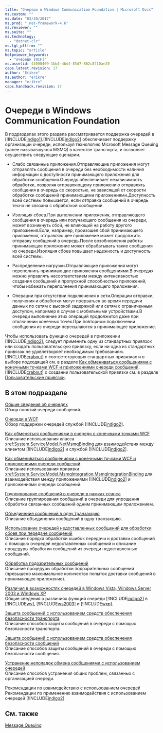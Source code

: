 ```yaml
---
title: "Очереди в Windows Communication Foundation | Microsoft Docs"
ms.custom: ""
ms.date: "03/30/2017"
ms.prod: ".net-framework-4.6"
ms.reviewer: ""
ms.suite: ""
ms.technology: 
  - "dotnet-clr"
ms.tgt_pltfrm: ""
ms.topic: "article"
helpviewer_keywords: 
  - "очереди [WCF]"
ms.assetid: 43008409-1bb4-4bd4-85d7-862c8f10ae20
caps.latest.revision: 17
author: "Erikre"
ms.author: "erikre"
manager: "erikre"
caps.handback.revision: 17
---
```

# Очереди в Windows Communication Foundation
В подразделах этого раздела рассматривается поддержка очередей в [!INCLUDE[indigo1](../../../../includes/indigo1-md.md)].[!INCLUDE[indigo2](../../../../includes/indigo2-md.md)] обеспечивает поддержку организации очереди, используя технологию Microsoft Message Queuing \(ранее называвшуюся MSMQ\) в качестве транспорта, и позволяет осуществить следующие сценарии.  
  
-   Слабо связанные приложения.Отправляющие приложения могут отправлять сообщения в очереди без необходимости наличия информации о доступности принимающего приложения для обработки сообщения.Очередь обеспечивает независимость обработки, позволяя отправляющему приложению отправлять сообщения в очередь со скоростью, не зависящей от скорости обработки сообщений принимающими приложениями.Доступность всей системы повышается, если отправка сообщений в очередь тесно не связана с обработкой сообщений.  
  
-   Изоляция сбоев.При выполнении приложения, отправляющего сообщения в очередь или получающего сообщения из очереди, может возникнуть сбой, не влияющий на работу другого приложения.Если, например, произошел сбой принимающего приложения, отправляющее приложение может продолжить отправку сообщений в очередь.После возобновления работы принимающее приложение может обрабатывать такие сообщения из очереди.Изоляция сбоев повышает надежность и доступность всей системы.  
  
-   Распределение нагрузки.Отправляющие приложения могут переполнить принимающие приложения сообщениями.В очередях можно управлять несоответствием между интенсивностью создания сообщений и пропускной способностью приложений, чтобы избежать переполнения принимающего приложения.  
  
-   Операции при отсутствии подключения к сети.Операции отправки, получения и обработки могут прерваться во время передачи данных по сетям с высокой задержкой или сетям с ограниченным доступом, например в случае с мобильными устройствами.В очереди выполнение этих операций продолжится даже при отключении конечных точек.При повторном подключении сообщения из очереди пересылаются в принимающее приложение.  
  
 Чтобы использовать функцию очередей в приложении [!INCLUDE[indigo2](../../../../includes/indigo2-md.md)], следует применить одну из стандартных привязок или создать пользовательскую привязку, если ни одна из стандартных привязок не удовлетворяет необходимым требованиям.[!INCLUDE[crabout](../../../../includes/crabout-md.md)] о соответствующих стандартных привязках и о выборе подходящей см. в разделе [Как обмениваться сообщениями с конечными точками WCF и приложениями очереди сообщений](../../../../docs/framework/wcf/feature-details/how-to-exchange-messages-with-wcf-endpoints-and-message-queuing-applications.md).[!INCLUDE[crabout](../../../../includes/crabout-md.md)] о создании пользовательской привязки см. в разделе [Пользовательские привязки](../../../../docs/framework/wcf/extending/custom-bindings.md).  
  
## В этом подразделе  
 [Общие сведения об очередях](../../../../docs/framework/wcf/feature-details/queues-overview.md)  
 Обзор понятий очереди сообщений.  
  
 [Очереди в WCF](../../../../docs/framework/wcf/feature-details/queuing-in-wcf.md)  
 Обзор поддержки очередей службой [!INCLUDE[indigo2](../../../../includes/indigo2-md.md)].  
  
 [Как обменяться сообщениями в очереди с конечными точками WCF](../../../../docs/framework/wcf/feature-details/how-to-exchange-queued-messages-with-wcf-endpoints.md)  
 Описание использования класса <xref:System.ServiceModel.NetMsmqBinding> для взаимодействия между клиентом [!INCLUDE[indigo2](../../../../includes/indigo2-md.md)] и службой [!INCLUDE[indigo2](../../../../includes/indigo2-md.md)].  
  
 [Как обмениваться сообщениями с конечными точками WCF и приложениями очереди сообщений](../../../../docs/framework/wcf/feature-details/how-to-exchange-messages-with-wcf-endpoints-and-message-queuing-applications.md)  
 Описание использования привязки <xref:System.ServiceModel.MsmqIntegration.MsmqIntegrationBinding> для взаимодействия между приложениями [!INCLUDE[indigo2](../../../../includes/indigo2-md.md)] и приложениями очереди сообщений.  
  
 [Группирование сообщений в очереди в рамках сеанса](../../../../docs/framework/wcf/feature-details/grouping-queued-messages-in-a-session.md)  
 Описание группирования сообщений в очереди для упрощения обработки связанных сообщений одним принимающим приложением.  
  
 [Объединение сообщений в одну транзакцию](../../../../docs/framework/wcf/feature-details/batching-messages-in-a-transaction.md)  
 Описание объединения сообщений в одну транзакцию.  
  
 [Использование очередей недоставленных сообщений для обработки сбоев при передаче сообщений](../../../../docs/framework/wcf/feature-details/using-dead-letter-queues-to-handle-message-transfer-failures.md)  
 Описание порядка обработки ошибок передачи и доставки сообщений с помощью очередей недоставленных сообщений и описание процедуры обработки сообщений из очереди недоставленных сообщений.  
  
 [Обработка подозрительных сообщений](../../../../docs/framework/wcf/feature-details/poison-message-handling.md)  
 Описание процедуры обработки подозрительных сообщений \(превышено максимальное количество попыток доставки сообщений в принимающее приложение\).  
  
 [Различия в возможностях очередей в Windows Vista, Windows Server 2003 и Windows XP](../../../../docs/framework/wcf/feature-details/diff-in-queue-in-vista-server-2003-windows-xp.md)  
 Общие сведения о различиях функций очереди [!INCLUDE[indigo2](../../../../includes/indigo2-md.md)] в [!INCLUDE[wv](../../../../includes/wv-md.md)], [!INCLUDE[ws2003](../../../../includes/ws2003-md.md)] и [!INCLUDE[wxp](../../../../includes/wxp-md.md)].  
  
 [Защита сообщений с использованием средств обеспечения безопасности транспорта](../../../../docs/framework/wcf/feature-details/securing-messages-using-transport-security.md)  
 Описание способов защиты сообщений в очереди с помощью безопасности транспорта.  
  
 [Защита сообщений с использованием средств обеспечения безопасности сообщений](../../../../docs/framework/wcf/feature-details/securing-messages-using-message-security.md)  
 Описание способов защиты сообщений в очереди с помощью безопасности сообщения.  
  
 [Устранение неполадок обмена сообщениями с использованием очередей](../../../../docs/framework/wcf/feature-details/troubleshooting-queued-messaging.md)  
 Описание способов устранения общих проблем, связанных с организацией очереди.  
  
 [Рекомендации по взаимодействию с использованием очередей](../../../../docs/framework/wcf/feature-details/best-practices-for-queued-communication.md)  
 Рекомендации по применению взаимодействия с использованием очередей [!INCLUDE[indigo2](../../../../includes/indigo2-md.md)].  
  
## См. также  
 [Message Queuing](http://msdn.microsoft.com/ru-ru/ff917e87-05d5-478f-9430-0f560675ece1)